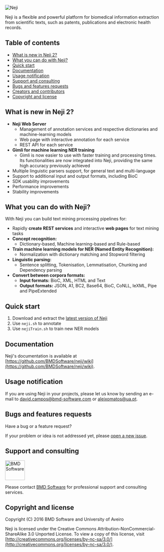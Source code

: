 ![Neji](https://raw.githubusercontent.com/wiki/BMDSoftware/neji/images/logo.png)

Neji is a flexible and powerful platform for biomedical information extraction from scientific texts, such as patents, publications and electronic health records.


## Table of contents
- [What is new in Neji 2?](#what-is-new-in-neji-2?)
- [What you can do with Neji?](#what-you-can-do-with-neji?)
- [Quick start](#quick-start)
- [Documentation](#documentation)
- [Usage notification](#usage-notification)
- [Support and consulting](#support-and-consulting)
- [Bugs and features requests](#bugs-and-features-requests)
- [Creators and contributors](#creators-and-contributors)
- [Copyright and license](#copyright-and-license)


## What is new in Neji 2?
- **Neji Web Server** 
	- Management of annotation services and respective dictionaries and machine-learning models
	- Web page with interactive annotation for each service
	- REST API for each service
- **Gimli for machine learning NER training**
	- Gimli is now easier to use with faster training and processing times. Its functionalities are now integrated into Neji, providing the same high accuracy previously achieved
- Multiple linguistic parsers support, for general text and multi-language
- Support to additional input and output formats, including BioC
- SDK usability improvements
- Performance improvements
- Stability improvements


## What you can do with Neji?
With Neji you can build text mining processing pipelines for:

- Rapidly **create REST services** and interactive **web pages** for text mining tasks
- **Concept recognition:**
    - Dictionary-based, Machine learning-based and Rule-based
- **Train machine learning models for NER (Named Entity Recognition):**
	- Normalization with dictionary matching and Stopword filtering
- **Linguistic parsing:**
    - Sentence splitting, Tokenisation, Lemmatisation, Chunking and Dependency parsing
- **Convert between corpora formats:**
	- **Input formats:** BioC, XML, HTML and Text 
	- **Output formats:** JSON, A1, BC2, Base64, BioC, CoNLL, IeXML, Pipe and PipeExtended


## Quick start
1. Download and extract the [latest version of Neji](https://github.com/BMDSoftware/neji/releases/download/v2.0.0/neji-2.0.0.zip)
2. Use `neji.sh` to annotate
3. Use `nejiTrain.sh` to train new NER models


## Documentation
Neji's documentation is available at [https://github.com/BMDSoftware/neji/wiki](https://github.com/BMDSoftware/neji/wiki).


## Usage notification
If you are using Neji in your projects, please let us know by sending an e-mail to [david.campos@bmd-software.com](mailto:david.campos@bmd-software.com) or [aleixomatos@ua.pt](mailto:aleixomatos@ua.pt).


## Bugs and features requests
Have a bug or a feature request?

If your problem or idea is not addressed yet, please [open a new issue](https://github.com/BMDSoftware/neji/issues/new).


## Support and consulting
[<img src="https://raw.githubusercontent.com/wiki/BMDSoftware/neji/images/bmd.png" height="64" alt="BMD Software">](https://www.bmd-software.com)

Please contact [BMD Software](https://www.bmd-software.com) for professional support and consulting services.


## Copyright and license
Copyright (C) 2016 BMD Software and University of Aveiro

Neji is licensed under the Creative Commons Attribution-NonCommercial-ShareAlike 3.0 Unported License. To view a copy of this license, visit [http://creativecommons.org/licenses/by-nc-sa/3.0/](http://creativecommons.org/licenses/by-nc-sa/3.0/).
